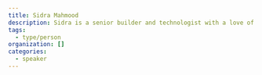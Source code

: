 ```yaml
---
title: Sidra Mahmood
description: Sidra is a senior builder and technologist with a love of responsible data and client-centered product/service design. From community-powered web applications to public sector solutions, her work is all about making complex digital experiences simpler and a snap to use. As a service designer, she thrives on developing build usable tools and products for the public that give people more of their day back.
tags:
  - type/person
organization: []
categories:
  - speaker
---
```

